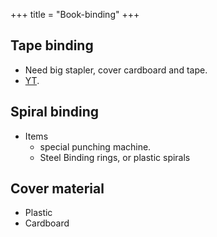 +++
title = "Book-binding"
+++

## Tape binding
- Need big stapler, cover cardboard and tape.
- [YT](https://www.youtube.com/watch?v=E7UXAfbWqLE).

## Spiral binding
- Items 
  - special punching machine.
  - Steel Binding rings, or plastic spirals

## Cover material
- Plastic
- Cardboard